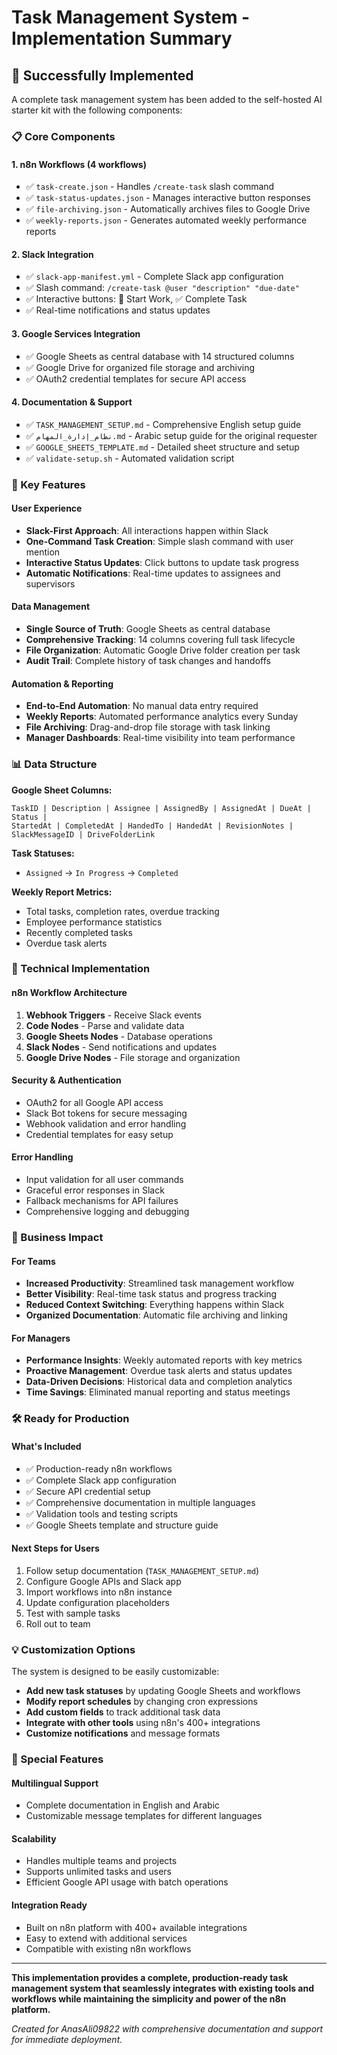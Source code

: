 # Task Management System - Implementation Summary

## 🎉 Successfully Implemented

A complete task management system has been added to the self-hosted AI starter kit with the following components:

### 📋 Core Components

#### 1. **n8n Workflows** (4 workflows)
- ✅ `task-create.json` - Handles `/create-task` slash command
- ✅ `task-status-updates.json` - Manages interactive button responses  
- ✅ `file-archiving.json` - Automatically archives files to Google Drive
- ✅ `weekly-reports.json` - Generates automated weekly performance reports

#### 2. **Slack Integration**
- ✅ `slack-app-manifest.yml` - Complete Slack app configuration
- ✅ Slash command: `/create-task @user "description" "due-date"`
- ✅ Interactive buttons: 🚀 Start Work, ✅ Complete Task
- ✅ Real-time notifications and status updates

#### 3. **Google Services Integration**
- ✅ Google Sheets as central database with 14 structured columns
- ✅ Google Drive for organized file storage and archiving
- ✅ OAuth2 credential templates for secure API access

#### 4. **Documentation & Support**
- ✅ `TASK_MANAGEMENT_SETUP.md` - Comprehensive English setup guide
- ✅ `نظام_إدارة_المهام.md` - Arabic setup guide for the original requester
- ✅ `GOOGLE_SHEETS_TEMPLATE.md` - Detailed sheet structure and setup
- ✅ `validate-setup.sh` - Automated validation script

### 🚀 Key Features

#### **User Experience**
- **Slack-First Approach**: All interactions happen within Slack
- **One-Command Task Creation**: Simple slash command with user mention
- **Interactive Status Updates**: Click buttons to update task progress
- **Automatic Notifications**: Real-time updates to assignees and supervisors

#### **Data Management** 
- **Single Source of Truth**: Google Sheets as central database
- **Comprehensive Tracking**: 14 columns covering full task lifecycle
- **File Organization**: Automatic Google Drive folder creation per task
- **Audit Trail**: Complete history of task changes and handoffs

#### **Automation & Reporting**
- **End-to-End Automation**: No manual data entry required
- **Weekly Reports**: Automated performance analytics every Sunday
- **File Archiving**: Drag-and-drop file storage with task linking
- **Manager Dashboards**: Real-time visibility into team performance

### 📊 Data Structure

**Google Sheet Columns:**
```
TaskID | Description | Assignee | AssignedBy | AssignedAt | DueAt | Status | 
StartedAt | CompletedAt | HandedTo | HandedAt | RevisionNotes | SlackMessageID | DriveFolderLink
```

**Task Statuses:**
- `Assigned` → `In Progress` → `Completed`

**Weekly Report Metrics:**
- Total tasks, completion rates, overdue tracking
- Employee performance statistics
- Recently completed tasks
- Overdue task alerts

### 🔧 Technical Implementation

#### **n8n Workflow Architecture**
1. **Webhook Triggers** - Receive Slack events
2. **Code Nodes** - Parse and validate data  
3. **Google Sheets Nodes** - Database operations
4. **Slack Nodes** - Send notifications and updates
5. **Google Drive Nodes** - File storage and organization

#### **Security & Authentication**
- OAuth2 for all Google API access
- Slack Bot tokens for secure messaging
- Webhook validation and error handling
- Credential templates for easy setup

#### **Error Handling**
- Input validation for all user commands
- Graceful error responses in Slack
- Fallback mechanisms for API failures
- Comprehensive logging and debugging

### 🎯 Business Impact

#### **For Teams**
- **Increased Productivity**: Streamlined task management workflow
- **Better Visibility**: Real-time task status and progress tracking
- **Reduced Context Switching**: Everything happens within Slack
- **Organized Documentation**: Automatic file archiving and linking

#### **For Managers** 
- **Performance Insights**: Weekly automated reports with key metrics
- **Proactive Management**: Overdue task alerts and status updates
- **Data-Driven Decisions**: Historical data and completion analytics
- **Time Savings**: Eliminated manual reporting and status meetings

### 🛠️ Ready for Production

#### **What's Included**
- ✅ Production-ready n8n workflows
- ✅ Complete Slack app configuration
- ✅ Secure API credential setup
- ✅ Comprehensive documentation in multiple languages
- ✅ Validation tools and testing scripts
- ✅ Google Sheets template and structure guide

#### **Next Steps for Users**
1. Follow setup documentation (`TASK_MANAGEMENT_SETUP.md`)
2. Configure Google APIs and Slack app
3. Import workflows into n8n instance
4. Update configuration placeholders
5. Test with sample tasks
6. Roll out to team

### 💡 Customization Options

The system is designed to be easily customizable:
- **Add new task statuses** by updating Google Sheets and workflows
- **Modify report schedules** by changing cron expressions
- **Add custom fields** to track additional task data
- **Integrate with other tools** using n8n's 400+ integrations
- **Customize notifications** and message formats

### 🌟 Special Features

#### **Multilingual Support**
- Complete documentation in English and Arabic
- Customizable message templates for different languages

#### **Scalability**
- Handles multiple teams and projects
- Supports unlimited tasks and users
- Efficient Google API usage with batch operations

#### **Integration Ready**
- Built on n8n platform with 400+ available integrations
- Easy to extend with additional services
- Compatible with existing n8n workflows

---

**This implementation provides a complete, production-ready task management system that seamlessly integrates with existing tools and workflows while maintaining the simplicity and power of the n8n platform.**

*Created for AnasAli09822 with comprehensive documentation and support for immediate deployment.*